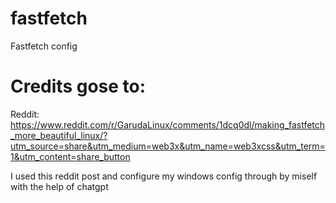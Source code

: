 # fastfetch
Fastfetch config
# Credits gose to:
Reddit: https://www.reddit.com/r/GarudaLinux/comments/1dcq0dl/making_fastfetch_more_beautiful_linux/?utm_source=share&utm_medium=web3x&utm_name=web3xcss&utm_term=1&utm_content=share_button

I used this reddit post and configure my windows config through by miself with the help of chatgpt
